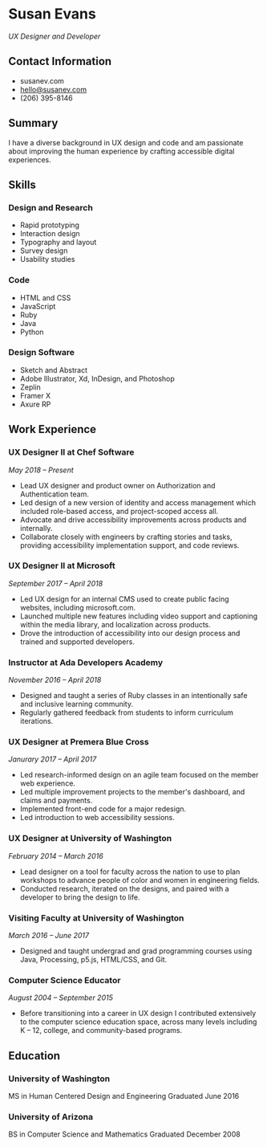 # Susan Evans
_UX Designer and Developer_

## Contact Information
* susanev.com
* hello@susanev.com
* (206) 395-8146

## Summary
I have a diverse background in UX design and code and am passionate about improving the human experience by crafting accessible digital experiences.

## Skills
### Design and Research
* Rapid prototyping
* Interaction design
* Typography and layout
* Survey design
* Usability studies

### Code
* HTML and CSS
* JavaScript
* Ruby
* Java
* Python

### Design Software
* Sketch and Abstract
* Adobe Illustrator, Xd, InDesign, and Photoshop
* Zeplin
* Framer X
* Axure RP

## Work Experience
### UX Designer II at Chef Software
_May 2018 – Present_
* Lead UX designer and product owner on Authorization and Authentication team.
* Led design of a new version of identity and access management which included role-based access, and project-scoped access all.
* Advocate and drive accessibility improvements across products and internally.
* Collaborate closely with engineers by crafting stories and tasks, providing accessibility implementation support, and code reviews.

### UX Designer II at Microsoft
_September 2017 – April 2018_
* Led UX design for an internal CMS used to create public facing websites, including microsoft.com.
* Launched multiple new features including video support and captioning within the media library, and localization across products.
* Drove the introduction of accessibility into our design process and trained and supported developers.

### Instructor at Ada Developers Academy
_November 2016 – April 2018_
* Designed and taught a series of Ruby classes in an intentionally safe and inclusive learning community.
* Regularly gathered feedback from students to inform curriculum iterations.

### UX Designer at Premera Blue Cross
_Janurary 2017 – April 2017_
* Led research-informed design on an agile team focused on the member web experience.
* Led multiple improvement projects to the member's dashboard, and claims and payments.
* Implemented front-end code for a major redesign.
* Led introduction to web accessibility sessions.

### UX Designer at University of Washington
_February 2014 – March 2016_
* Lead designer on a tool for faculty across the nation to use to plan workshops to advance people of color and women in engineering fields.
* Conducted research, iterated on the designs, and paired with a developer to bring the design to life.

### Visiting Faculty at University of Washington
_March 2016 – June 2017_
* Designed and taught undergrad and grad programming courses using Java, Processing, p5.js, HTML/CSS, and Git.

### Computer Science Educator
_August 2004 – September 2015_
* Before transitioning into a career in UX design I contributed extensively to the computer science education space, across many levels including K – 12, college, and community-based programs.

## Education
### University of Washington
MS in Human Centered Design and Engineering
Graduated June 2016

### University of Arizona
BS in Computer Science and Mathematics
Graduated December 2008
